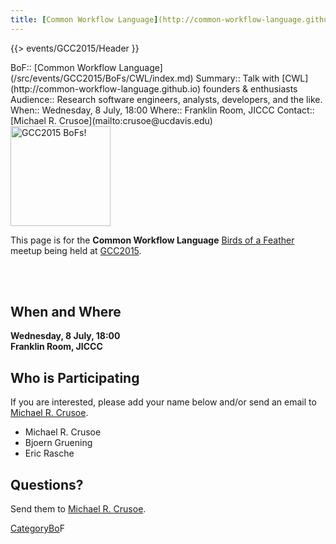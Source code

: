 ```yaml
---
title: [Common Workflow Language](http://common-workflow-language.github.io)
---
```

{{> events/GCC2015/Header }}



<div class='dictbox'>
 BoF:: [Common Workflow Language](/src/events/GCC2015/BoFs/CWL/index.md)
 Summary:: Talk with [CWL](http://common-workflow-language.github.io) founders & enthusiasts
 Audience:: Research software engineers, analysts, developers, and the like.
 When:: Wednesday, 8 July, 18:00 
 Where:: Franklin Room, JICCC
 Contact:: [Michael R. Crusoe](mailto:crusoe@ucdavis.edu)
</div>

<div class='left'><a href='/src/events/GCC2015/BoFs/index.md'><img src="/src/images/Logos/GCC2015BoFs300.png" alt="GCC2015 BoFs!" width="160" /></a></div>

This page is for the **Common Workflow Language** [Birds of a Feather](/src/events/GCC2015/BoFs/index.md) meetup being held at [GCC2015](http://gcc2015.tsl.ac.uk/).

<br /><br />

## When and Where

**Wednesday, 8 July, 18:00** <br />
**Franklin Room, JICCC**

## Who is Participating

If you are interested, please add your name below and/or send an email to [Michael R. Crusoe](mailto:crusoe@ucdavis.edu).

* Michael R. Crusoe
* Bjoern Gruening
* Eric Rasche

## Questions?

Send them to [Michael R. Crusoe](mailto:crusoe@ucdavis.edu).

[CategoryBo](/src/CategoryBo/index.md)F
